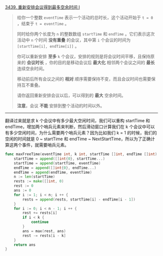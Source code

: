 [3439. 重新安排会议得到最多空余时间 I](https://leetcode.cn/problems/reschedule-meetings-for-maximum-free-time-i/)

> 给你一个整数 `eventTime` 表示一个活动的总时长，这个活动开始于 `t = 0` ，结束于 `t = eventTime` 。
>
> 同时给你两个长度为 `n` 的整数数组 `startTime` 和 `endTime` 。它们表示这次活动中 `n` 个时间 **没有重叠** 的会议，其中第 `i` 个会议的时间为 `[startTime[i], endTime[i]]` 。
>
> 你可以重新安排 **至多** `k` 个会议，安排的规则是将会议时间平移，且保持原来的 **会议时长** ，你的目的是移动会议后 **最大化** 相邻两个会议之间的 **最长** 连续空余时间。
>
> 移动前后所有会议之间的 **相对** 顺序需要保持不变，而且会议时间也需要保持互不重叠。
>
> 请你返回重新安排会议以后，可以得到的 **最大** 空余时间。
>
> **注意**，会议 **不能** 安排到整个活动的时间以外。

---

翻译过来就是求 k 个会议中有多少最大空闲时间，我们可以重构 startTime 和 endTime，增加两个哨兵元素来判断，然后滑动窗口计算我们在 k 个会议中可以有多少空闲时间，为什么需要两个哨兵元素？因为比如我们 k = 1 的时候，我们的空闲的时间就是 0 ~ startTime 和 endTime ~ NextStartTime，所以为了正确计算这两个事件，就需要哨兵元素。

```go
func maxFreeTime(eventTime int, k int, startTime []int, endTime []int) int {
    startTime = append([]int{0}, startTime...)
    startTime = append(startTime, eventTime)
    endTime = append([]int{0}, endTime...)
    endTime = append(endTime, eventTime)
    n := len(startTime)
    rests := make([]int, 0)
    rest := 0
    ans := 0
    for i := 1; i < n; i ++ {
        rests = append(rests, startTime[i] - endTime[i - 1])
    }
    for i := 0; i < n - 1; i ++ {
        rest += rests[i]
        if i < k {
            continue
        }
        ans = max(rest, ans)
        rest -= rests[i - k]
    }
    return ans
}
```

